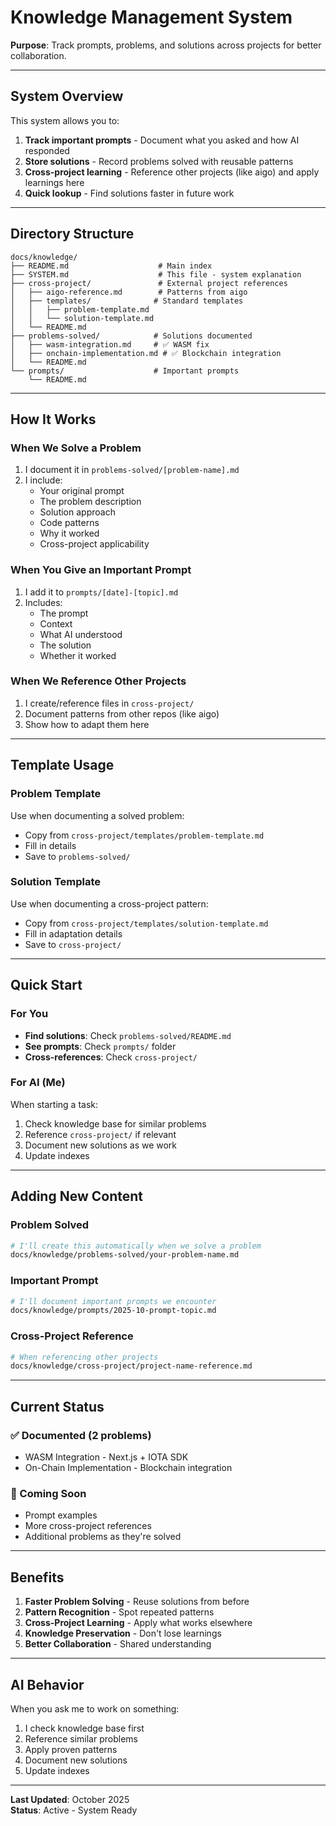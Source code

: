 # Knowledge Management System

**Purpose**: Track prompts, problems, and solutions across projects for better collaboration.

---

## System Overview

This system allows you to:
1. **Track important prompts** - Document what you asked and how AI responded
2. **Store solutions** - Record problems solved with reusable patterns
3. **Cross-project learning** - Reference other projects (like aigo) and apply learnings here
4. **Quick lookup** - Find solutions faster in future work

---

## Directory Structure

```
docs/knowledge/
├── README.md                    # Main index
├── SYSTEM.md                    # This file - system explanation
├── cross-project/               # External project references
│   ├── aigo-reference.md        # Patterns from aigo
│   ├── templates/              # Standard templates
│   │   ├── problem-template.md
│   │   └── solution-template.md
│   └── README.md
├── problems-solved/            # Solutions documented
│   ├── wasm-integration.md     # ✅ WASM fix
│   ├── onchain-implementation.md # ✅ Blockchain integration
│   └── README.md
└── prompts/                    # Important prompts
    └── README.md
```

---

## How It Works

### When We Solve a Problem

1. I document it in `problems-solved/[problem-name].md`
2. I include:
   - Your original prompt
   - The problem description
   - Solution approach
   - Code patterns
   - Why it worked
   - Cross-project applicability

### When You Give an Important Prompt

1. I add it to `prompts/[date]-[topic].md`
2. Includes:
   - The prompt
   - Context
   - What AI understood
   - The solution
   - Whether it worked

### When We Reference Other Projects

1. I create/reference files in `cross-project/`
2. Document patterns from other repos (like aigo)
3. Show how to adapt them here

---

## Template Usage

### Problem Template
Use when documenting a solved problem:
- Copy from `cross-project/templates/problem-template.md`
- Fill in details
- Save to `problems-solved/`

### Solution Template
Use when documenting a cross-project pattern:
- Copy from `cross-project/templates/solution-template.md`
- Fill in adaptation details
- Save to `cross-project/`

---

## Quick Start

### For You
- **Find solutions**: Check `problems-solved/README.md`
- **See prompts**: Check `prompts/` folder
- **Cross-references**: Check `cross-project/`

### For AI (Me)
When starting a task:
1. Check knowledge base for similar problems
2. Reference `cross-project/` if relevant
3. Document new solutions as we work
4. Update indexes

---

## Adding New Content

### Problem Solved
```bash
# I'll create this automatically when we solve a problem
docs/knowledge/problems-solved/your-problem-name.md
```

### Important Prompt
```bash
# I'll document important prompts we encounter
docs/knowledge/prompts/2025-10-prompt-topic.md
```

### Cross-Project Reference
```bash
# When referencing other projects
docs/knowledge/cross-project/project-name-reference.md
```

---

## Current Status

### ✅ Documented (2 problems)
- WASM Integration - Next.js + IOTA SDK
- On-Chain Implementation - Blockchain integration

### 📝 Coming Soon
- Prompt examples
- More cross-project references
- Additional problems as they're solved

---

## Benefits

1. **Faster Problem Solving** - Reuse solutions from before
2. **Pattern Recognition** - Spot repeated patterns
3. **Cross-Project Learning** - Apply what works elsewhere
4. **Knowledge Preservation** - Don't lose learnings
5. **Better Collaboration** - Shared understanding

---

## AI Behavior

When you ask me to work on something:
1. I check knowledge base first
2. Reference similar problems
3. Apply proven patterns
4. Document new solutions
5. Update indexes

---

**Last Updated**: October 2025  
**Status**: Active - System Ready
